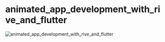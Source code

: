 # animated_app_development_with_rive_and_flutter

![animated_app_development_with_rive_and_flutter](https://github.com/KHALMATOV-FARRUKH/animated_app_development_with_rive_and_flutter/assets/115084566/ed7d19f2-8da0-4019-8513-c5042aedb0a7)

